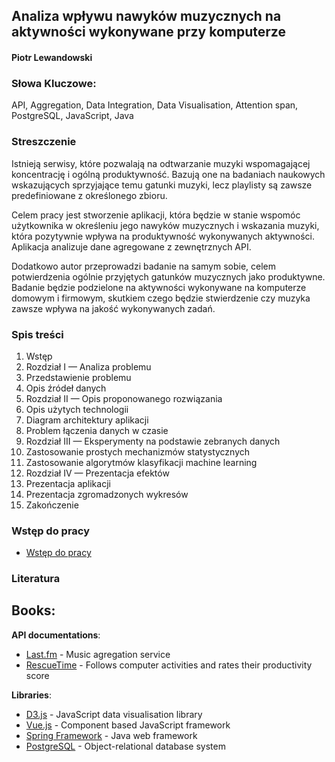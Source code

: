 ## Analiza wpływu nawyków muzycznych na aktywności wykonywane przy komputerze

#### Piotr Lewandowski

### Słowa Kluczowe:
API, Aggregation, Data Integration, Data Visualisation, Attention span, PostgreSQL, JavaScript, Java

### Streszczenie
Istnieją serwisy, które pozwalają na odtwarzanie muzyki wspomagającej koncentrację i ogólną produktywność.
Bazują one na badaniach naukowych wskazujących sprzyjające temu gatunki muzyki, lecz playlisty są zawsze predefiniowane z określonego zbioru.

Celem pracy jest stworzenie aplikacji, która będzie w stanie wspomóc użytkownika w określeniu jego nawyków muzycznych i wskazania muzyki, która pozytywnie wpływa na produktywność wykonywanych aktywności. Aplikacja analizuje dane agregowane z zewnętrznych API.

Dodatkowo autor przeprowadzi badanie na samym sobie, celem potwierdzenia ogólnie przyjętych gatunków muzycznych jako produktywne. Badanie będzie podzielone na aktywności wykonywane na komputerze domowym i firmowym, skutkiem czego będzie stwierdzenie czy muzyka zawsze wpływa na jakość wykonywanych zadań.

### Spis treści
1. Wstęp
2. Rozdział I — Analiza problemu
  1. Przedstawienie problemu
  2. Opis źródeł danych
3. Rozdział II — Opis proponowanego rozwiązania
  1. Opis użytych technologii
  2. Diagram architektury aplikacji
  3. Problem łączenia danych w czasie
4. Rozdział III — Eksperymenty na podstawie zebranych danych
  1. Zastosowanie prostych mechanizmów statystycznych
  2. Zastosowanie algorytmów klasyfikacji machine learning
5. Rozdział IV — Prezentacja efektów
  1. Prezentacja aplikacji
  2. Prezentacja zgromadzonych wykresów
6. Zakończenie

### Wstęp do pracy
- [Wstęp do pracy](docs/01_PREFACE.md)

### Literatura

**Books**:
- 

**API documentations**:
- [Last.fm](http://www.last.fm/api) - Music agregation service
- [RescueTime](https://www.rescuetime.com/anapi/setup/documentation) - Follows computer activities and rates their productivity score

**Libraries**:
- [D3.js](https://d3js.org/) - JavaScript data visualisation library
- [Vue.js](http://vuejs.org/) - Component based JavaScript framework
- [Spring Framework](http://docs.spring.io/spring/docs/current/spring-framework-reference/htmlsingle/) - Java web framework
- [PostgreSQL](https://www.postgresql.org/docs/) - Object-relational database system
